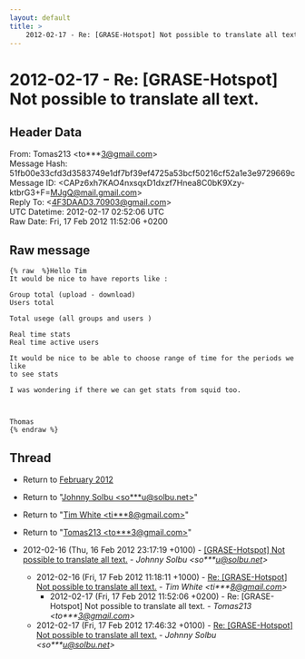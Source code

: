 ```yaml
---
layout: default
title: >
    2012-02-17 - Re: [GRASE-Hotspot] Not possible to translate all text.
---
```


# 2012-02-17 - Re: [GRASE-Hotspot] Not possible to translate all text.

## Header Data

From: Tomas213 \<to***3@gmail.com\><br>
Message Hash: 51fb00e33cfd3d3583749e1df7bf39ef4725a53bcf50216cf52a1e3e9729669c<br>
Message ID: \<CAPz6xh7KAO4nxsqxD1dxzf7Hnea8C0bK9Xzy-ktbrG3+F=MJgQ@mail.gmail.com\><br>
Reply To: \<4F3DAAD3.70903@gmail.com\><br>
UTC Datetime: 2012-02-17 02:52:06 UTC<br>
Raw Date: Fri, 17 Feb 2012 11:52:06 +0200<br>

## Raw message

```
{% raw  %}Hello Tim
It would be nice to have reports like :

Group total (upload - download)
Users total

Total usege (all groups and users )

Real time stats
Real time active users

It would be nice to be able to choose range of time for the periods we like
to see stats

I was wondering if there we can get stats from squid too.



Thomas
{% endraw %}
```

## Thread

+ Return to [February 2012](/archive/2012/02)

+ Return to "[Johnny Solbu <so***u<span>@</span>solbu.net>](/authors/so___u_at_solbu_net)"
+ Return to "[Tim White <ti***8<span>@</span>gmail.com>](/authors/ti___8_at_gmail_com)"
+ Return to "[Tomas213 <to***3<span>@</span>gmail.com>](/authors/to___3_at_gmail_com)"

+ 2012-02-16 (Thu, 16 Feb 2012 23:17:19 +0100) - [[GRASE-Hotspot] Not possible to translate all text.](/archive/2012/02/a5de5572812a55e78067c4152875b1f30fb224f15f31667d56e12c7c8b00ffaf) - _Johnny Solbu \<so***u@solbu.net\>_
  + 2012-02-16 (Fri, 17 Feb 2012 11:18:11 +1000) - [Re: [GRASE-Hotspot] Not possible to translate all text.](/archive/2012/02/5c2eaa7475151dd3086907e876147027e32aa7c78c2c62bc537dc176dc70713c) - _Tim White \<ti***8@gmail.com\>_
    + 2012-02-17 (Fri, 17 Feb 2012 11:52:06 +0200) - Re: [GRASE-Hotspot] Not possible to translate all text. - _Tomas213 \<to***3@gmail.com\>_
  + 2012-02-17 (Fri, 17 Feb 2012 17:46:32 +0100) - [Re: [GRASE-Hotspot] Not possible to translate all text.](/archive/2012/02/5efe5c420753f25dcf4126fc6059d78d409c9f60ece53a14cac1e7f57bbd3be3) - _Johnny Solbu \<so***u@solbu.net\>_


